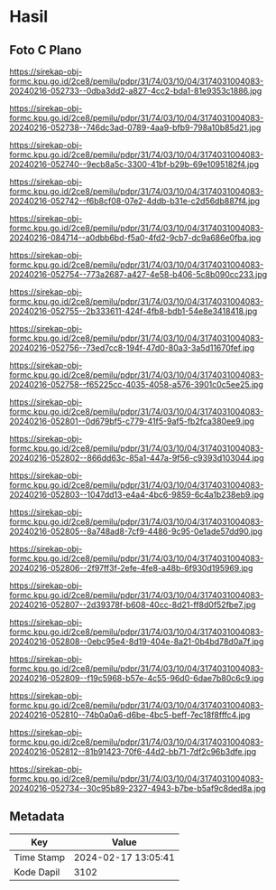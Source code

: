 # Hasil

## Foto C Plano

https://sirekap-obj-formc.kpu.go.id/2ce8/pemilu/pdpr/31/74/03/10/04/3174031004083-20240216-052733--0dba3dd2-a827-4cc2-bda1-81e9353c1886.jpg

https://sirekap-obj-formc.kpu.go.id/2ce8/pemilu/pdpr/31/74/03/10/04/3174031004083-20240216-052738--746dc3ad-0789-4aa9-bfb9-798a10b85d21.jpg

https://sirekap-obj-formc.kpu.go.id/2ce8/pemilu/pdpr/31/74/03/10/04/3174031004083-20240216-052740--9ecb8a5c-3300-41bf-b29b-69e1095182f4.jpg

https://sirekap-obj-formc.kpu.go.id/2ce8/pemilu/pdpr/31/74/03/10/04/3174031004083-20240216-052742--f6b8cf08-07e2-4ddb-b31e-c2d56db887f4.jpg

https://sirekap-obj-formc.kpu.go.id/2ce8/pemilu/pdpr/31/74/03/10/04/3174031004083-20240216-084714--a0dbb6bd-f5a0-4fd2-9cb7-dc9a686e0fba.jpg

https://sirekap-obj-formc.kpu.go.id/2ce8/pemilu/pdpr/31/74/03/10/04/3174031004083-20240216-052754--773a2687-a427-4e58-b406-5c8b090cc233.jpg

https://sirekap-obj-formc.kpu.go.id/2ce8/pemilu/pdpr/31/74/03/10/04/3174031004083-20240216-052755--2b333611-424f-4fb8-bdb1-54e8e3418418.jpg

https://sirekap-obj-formc.kpu.go.id/2ce8/pemilu/pdpr/31/74/03/10/04/3174031004083-20240216-052756--73ed7cc8-194f-47d0-80a3-3a5d11670fef.jpg

https://sirekap-obj-formc.kpu.go.id/2ce8/pemilu/pdpr/31/74/03/10/04/3174031004083-20240216-052758--f65225cc-4035-4058-a576-3901c0c5ee25.jpg

https://sirekap-obj-formc.kpu.go.id/2ce8/pemilu/pdpr/31/74/03/10/04/3174031004083-20240216-052801--0d679bf5-c779-41f5-9af5-fb2fca380ee9.jpg

https://sirekap-obj-formc.kpu.go.id/2ce8/pemilu/pdpr/31/74/03/10/04/3174031004083-20240216-052802--866dd63c-85a1-447a-9f56-c9393d103044.jpg

https://sirekap-obj-formc.kpu.go.id/2ce8/pemilu/pdpr/31/74/03/10/04/3174031004083-20240216-052803--1047dd13-e4a4-4bc6-9859-6c4a1b238eb9.jpg

https://sirekap-obj-formc.kpu.go.id/2ce8/pemilu/pdpr/31/74/03/10/04/3174031004083-20240216-052805--8a748ad8-7cf9-4486-9c95-0e1ade57dd90.jpg

https://sirekap-obj-formc.kpu.go.id/2ce8/pemilu/pdpr/31/74/03/10/04/3174031004083-20240216-052806--2f97ff3f-2efe-4fe8-a48b-6f930d195969.jpg

https://sirekap-obj-formc.kpu.go.id/2ce8/pemilu/pdpr/31/74/03/10/04/3174031004083-20240216-052807--2d39378f-b608-40cc-8d21-ff8d0f52fbe7.jpg

https://sirekap-obj-formc.kpu.go.id/2ce8/pemilu/pdpr/31/74/03/10/04/3174031004083-20240216-052808--0ebc95e4-8d19-404e-8a21-0b4bd78d0a7f.jpg

https://sirekap-obj-formc.kpu.go.id/2ce8/pemilu/pdpr/31/74/03/10/04/3174031004083-20240216-052809--f19c5968-b57e-4c55-96d0-6dae7b80c6c9.jpg

https://sirekap-obj-formc.kpu.go.id/2ce8/pemilu/pdpr/31/74/03/10/04/3174031004083-20240216-052810--74b0a0a6-d6be-4bc5-beff-7ec18f8fffc4.jpg

https://sirekap-obj-formc.kpu.go.id/2ce8/pemilu/pdpr/31/74/03/10/04/3174031004083-20240216-052812--81b91423-70f6-44d2-bb71-7df2c96b3dfe.jpg

https://sirekap-obj-formc.kpu.go.id/2ce8/pemilu/pdpr/31/74/03/10/04/3174031004083-20240216-052734--30c95b89-2327-4943-b7be-b5af9c8ded8a.jpg


## Metadata

| Key        | Value               |
| ---------- | ------------------- |
| Time Stamp | 2024-02-17 13:05:41 |
| Kode Dapil | 3102                |



